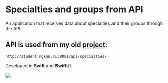 # Specialties and groups from API

An application that receives data about specialties and their groups through the API.

## API is used from my old [project](https://github.com/mrmda28/ngknn_django):

```
http://student.ngknn.ru:8001/api/specialties/
```

Developed in **Swift** and **SwiftUI**. 

![](https://user-images.githubusercontent.com/45512200/128395536-cdc78e9b-95cd-4601-8b8a-c95d824ef162.png)
